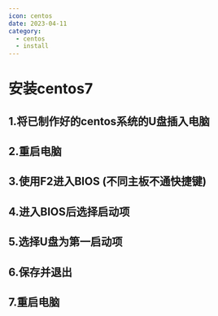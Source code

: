 ```yaml
---
icon: centos
date: 2023-04-11
category: 
  - centos
  - install
---
```

# 安装centos7
## 1.将已制作好的centos系统的U盘插入电脑
## 2.重启电脑
## 3.使用F2进入BIOS (不同主板不通快捷键)
## 4.进入BIOS后选择启动项
## 5.选择U盘为第一启动项
## 6.保存并退出
## 7.重启电脑